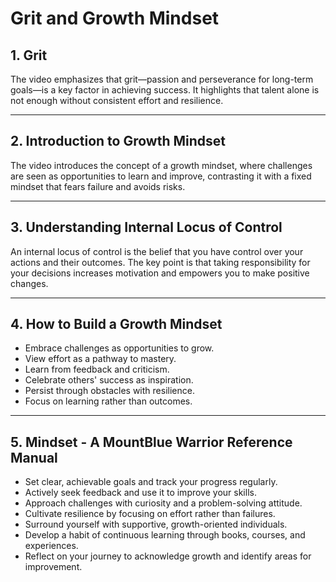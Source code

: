 # Grit and Growth Mindset

## 1. Grit

The video emphasizes that grit—passion and perseverance for long-term goals—is a key factor in achieving success. It highlights that talent alone is not enough without consistent effort and resilience.

---

## 2. Introduction to Growth Mindset 

The video introduces the concept of a growth mindset, where challenges are seen as opportunities to learn and improve, contrasting it with a fixed mindset that fears failure and avoids risks.

---

## 3. Understanding Internal Locus of Control

An internal locus of control is the belief that you have control over your actions and their outcomes. The key point is that taking responsibility for your decisions increases motivation and empowers you to make positive changes.

---

## 4. How to Build a Growth Mindset

- Embrace challenges as opportunities to grow.
- View effort as a pathway to mastery.
- Learn from feedback and criticism.
- Celebrate others' success as inspiration.
- Persist through obstacles with resilience.
- Focus on learning rather than outcomes.

---

## 5. Mindset - A MountBlue Warrior Reference Manual

- Set clear, achievable goals and track your progress regularly.
- Actively seek feedback and use it to improve your skills.
- Approach challenges with curiosity and a problem-solving attitude.
- Cultivate resilience by focusing on effort rather than failures.
- Surround yourself with supportive, growth-oriented individuals.
- Develop a habit of continuous learning through books, courses, and experiences.
- Reflect on your journey to acknowledge growth and identify areas for improvement.

